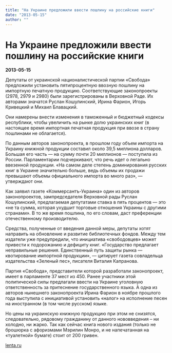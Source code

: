 ```yaml
---
title: "На Украине предложили ввести пошлину на российские книги"
date: "2013-05-15"
author: ""
---
```


# На Украине предложили ввести пошлину на российские книги

**2013-05-15** 

Депутаты от украинской националистической партии «Свобода» предложили установить пятипроцентную ввозную пошлину на импортную печатную продукцию. Соответствующие законопроекты (2978, 2979 и 2980) были зарегистрированы в Верховной Раде. Их авторами значатся Руслан Кошулинский, Ирина Фарион, Игорь Кривецкий и Михаил Блавацкий.

Они намерены внести изменения в таможенный и бюджетный кодексы республики, чтобы увеличить на рынке долю украинских книг (в настоящее время импортная печатная продукция при ввозе в страну пошлинами не облагается).

По данным авторов законопроекта, в прошлом году объем импорта на Украину книжной продукции составил около 39,5 миллиона долларов. Большая его часть — на сумму почти 20 миллионов — поступила из России. Парламентарии подчеркивают, что речь идет о легально ввезенной продукции. «На самом деле степень доминирования русских книг в Украине значительно больше, ведь объемы их продажи превышают объемы официального импорта во много раз», — утверждают они.

Как заявил газете «Коммерсантъ-Украина» один из авторов законопроектов, зампредседателя Верховной рады Руслан Кошулинский, предлагаемая депутатами ставка в пять процентов — это «не та сумма, которая ухудшит торговые отношения Украины с другими странами». В то же время пошлина, по его словам, даст преференции отечественному производителю.

Средства, полученные от введения данной меры, депутаты хотят направить на обновление и развитие библиотечных фондов. Между тем издатели уже предупредили, что инициатива «свободовцев» может привести к подорожанию и дефициту книг. «Государство предлагает неправильные решения. Единственный путь защиты рынка — квотирование импортной продукции», — цитирует газета совладельца издательства «Зеленый пес», писателя Виталия Капранова.

Партия «Свобода», представители которой разработали законопроект, имеет в парламенте 37 мест из 450. Ранее участники этой политической силы предлагали ввести на Украине уголовную ответственность за притеснение государственного языка. А одна из авторов нынешнего законопроекта Ирина Фарион в ноябре прошлого года выступила с инициативой установить «налог» на исполнение песен на иностранном (в том числе русском) языке.

Но цены на украинскую книжную продукцию при этом не снизятся, следовательно, рядовому гражданину от данного нововведения – ни холодно, ни жарко. Так как сейчас книга нового издания (только не брошюрка с афоризмами Мэрилин Монро, и не напечатанная на «туалетной» бумаге) стоит от 200 гривен.

[lenta.ru](http://lenta.ru/)